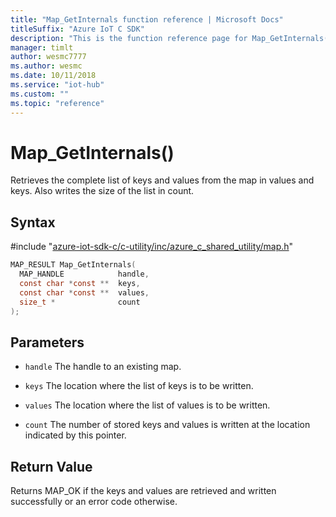 ```yaml
---                             
title: "Map_GetInternals function reference | Microsoft Docs" 
titleSuffix: "Azure IoT C SDK"            
description: "This is the function reference page for Map_GetInternals() in the Azure IoT C SDK. This SDK is used with Azure IoT Hub and Azure IoT Hub Device Provisioning Service"            
manager: timlt                 
author: wesmc7777              
ms.author: wesmc               
ms.date: 10/11/2018                    
ms.service: "iot-hub"             
ms.custom: ""                
ms.topic: "reference"        
---                            
```


# Map_GetInternals()

Retrieves the complete list of keys and values from the map in values and keys. Also writes the size of the list in count.

## Syntax

\#include "[azure-iot-sdk-c/c-utility/inc/azure_c_shared_utility/map.h](../map-h.md)"  
```C
MAP_RESULT Map_GetInternals(
  MAP_HANDLE            handle,
  const char *const **  keys,
  const char *const **  values,
  size_t *              count
);
```

## Parameters
* `handle` The handle to an existing map. 

* `keys` The location where the list of keys is to be written. 

* `values` The location where the list of values is to be written. 

* `count` The number of stored keys and values is written at the location indicated by this pointer.

## Return Value
Returns MAP_OK if the keys and values are retrieved and written successfully or an error code otherwise.


